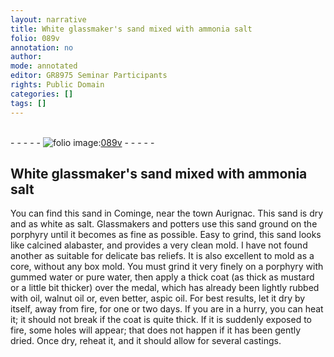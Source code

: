 ```yaml
---
layout: narrative
title: White glassmaker's sand mixed with ammonia salt
folio: 089v
annotation: no
author:
mode: annotated
editor: GR8975 Seminar Participants
rights: Public Domain
categories: []
tags: []
---
```


 <br/>- - - - - <a href="http://gallica.bnf.fr/ark:/12148/btv1b10500001g/f184.image"><img src="../assets/photo-icon.png" alt="folio image: " style="display:inline-block; margin-bottom:-3px;"/>089v</a> - - - - - <br/> 
## White glassmaker's sand mixed with ammonia salt

 
 You can find this sand in Cominge, near the town Aurignac. This sand is dry and as white as salt. Glassmakers and potters use this sand ground on the porphyry until it becomes as fine as possible. Easy to grind, this sand looks like calcined alabaster, and provides a very clean mold. I have not found another as suitable for delicate bas reliefs. It is also excellent to mold as a core, without any box mold. You must grind it very finely on a porphyry with gummed water or pure water, then apply a thick coat (as thick as mustard or a little bit thicker) over the medal, which has already been lightly rubbed with oil, walnut oil or, even better, aspic oil. For best results, let it dry by itself, away from fire, for one or two days. If you are in a hurry, you can heat it; it should not break if the coat is quite thick. If it is suddenly exposed to fire, some holes will appear; that does not happen if it has been gently dried. Once dry, reheat it, and it should allow for several castings. 
 